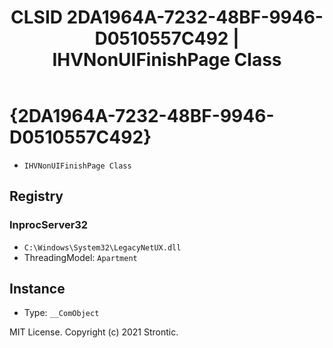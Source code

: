 ﻿---
title: "CLSID 2DA1964A-7232-48BF-9946-D0510557C492 | IHVNonUIFinishPage Class"
excerpt: What is COM-Object CLSID 2DA1964A-7232-48BF-9946-D0510557C492?
---

# {2DA1964A-7232-48BF-9946-D0510557C492}

* `IHVNonUIFinishPage Class`

## Registry


### InprocServer32

* `C:\Windows\System32\LegacyNetUX.dll`
* ThreadingModel: `Apartment`

## Instance

* Type: `__ComObject`

MIT License. Copyright (c) 2021 Strontic.


